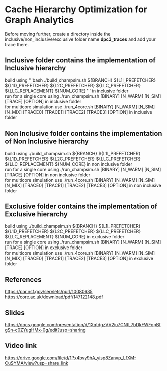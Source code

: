 # Cache Hierarchy Optimization for Graph Analytics

Before moving further, create a directory inside the inclusive/non_inclusive/exclusive folder name **dpc3_traces** and add your trace there.

## Inclusive folder contains the implementation of Inclusive hierarchy

build using 
'''bash
./build_champsim.sh ${BRANCH} ${L1I_PREFETCHER} ${L1D_PREFETCHER} ${L2C_PREFETCHER} ${LLC_PREFETCHER} ${LLC_REPLACEMENT} ${NUM_CORE}
''' 
in inclusive folder  <br>
run for a single core using ./run_champsim.sh [BINARY] [N_WARM] [N_SIM] [TRACE] [OPTION] in inclusive folder  <br>
for multicore simulation use ./run_4core.sh [BINARY] [N_WARM] [N_SIM] [N_MIX] [TRACE0] [TRACE1] [TRACE2] [TRACE3] [OPTION] in inclusive folder  <br>

## Non Inclusive folder contains the implementation of Non Inclusive hierarchy

build using ./build_champsim.sh ${BRANCH} ${L1I_PREFETCHER} ${L1D_PREFETCHER} ${L2C_PREFETCHER} ${LLC_PREFETCHER} ${LLC_REPLACEMENT} ${NUM_CORE} in non inclusive folder  <br>
run for a single core using ./run_champsim.sh [BINARY] [N_WARM] [N_SIM] [TRACE] [OPTION] in non inclusive folder  <br>
for multicore simulation use ./run_4core.sh [BINARY] [N_WARM] [N_SIM] [N_MIX] [TRACE0] [TRACE1] [TRACE2] [TRACE3] [OPTION] in non inclusive folder  <br>


## Exclusive folder contains the implementation of Exclusive hierarchy

build using ./build_champsim.sh ${BRANCH} ${L1I_PREFETCHER} ${L1D_PREFETCHER} ${L2C_PREFETCHER} ${LLC_PREFETCHER} ${LLC_REPLACEMENT} ${NUM_CORE} in exclusive folder  <br>
run for a single core using ./run_champsim.sh [BINARY] [N_WARM] [N_SIM] [TRACE] [OPTION] in exclusive folder  <br>
for multicore simulation use ./run_4core.sh [BINARY] [N_WARM] [N_SIM] [N_MIX] [TRACE0] [TRACE1] [TRACE2] [TRACE3] [OPTION] in exclusive folder  <br>
 
## References
https://par.nsf.gov/servlets/purl/10080635  <br>
https://core.ac.uk/download/pdf/147122148.pdf

## Slides
https://docs.google.com/presentation/d/1XqtdgzVV2iu7CNtL7bDkFWFopBfgSn-c0ZYugHMx-0g/edit?usp=sharing

## Video link
https://drive.google.com/file/d/1Px4bvy9hA_yisp8Zanvp_LfXM-CuSYMA/view?usp=share_link
